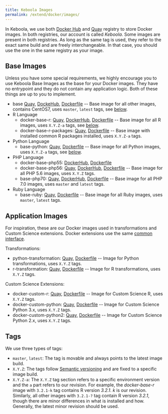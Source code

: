 ```yaml
---
title: Keboola Images
permalink: /extend/docker/images/
---
```


In Keboola, we use both 
[Docker Hub](https://hub.docker.com/r/keboola/) and 
[Quay](https://quay.io/organization/keboola) registry to store Docker images. 
In both registries, our account is called *Keboola*. 
Some images are present in both registries. 
As long as the same tag is used, they refer to the exact same build and are freely interchangeable. 
In that case, you should use the one in the same registry as your image. 


## Base Images

Unless you have some special requirements, we highly encourage you to use Keboola Base Images as the base for your Docker images.
They have no entrypoint and they do not contain any application logic. 
Both of these things are up to you to implement.


- base 
[Quay](https://quay.io/repository/keboola/base), 
[DockeHub](https://hub.docker.com/r/keboola/base/), 
[Dockerfile](https://github.com/keboola/docker-base) -- 
Base image for all other images, contains CentOS7, 
uses `master`, `latest` tags, see [below](#tags).
- R Language
  - docker-base-r: 
[Quay](https://quay.io/repository/keboola/docker-base-r),
[DockerHub](https://hub.docker.com/r/keboola/docker-base-r/), 
[Dockerfile](https://github.com/keboola/docker-base-r) -- 
Base image for all R images, 
uses `X.Y.Z-a` tags, see [below](#tags).
  - docker-base-r-packages: 
[Quay](https://quay.io/repository/keboola/docker-base-r-packages), 
[Dockerfile](https://github.com/keboola/docker-base-r-packages) -- 
Base image with installed common R packages installed, 
uses `X.Y.Z-a` tags. 
- Python Language
  - base-python: 
[Quay](https://quay.io/repository/keboola/base-python), 
[Dockerfile](https://github.com/keboola/docker-base-python) --
Base image for all Python images, 
uses `X.Y.Z-a` tags, see [below](#tags).
- PHP Language
  - docker-base-php55:
[DockerHub](https://hub.docker.com/r/keboola/base-php55/), 
[Dockerfile](https://github.com/keboola/docker-base-php55/) 
  - docker-base-php56: 
[Quay](https://quay.io/repository/keboola/docker-base-php56),
[DockerHub](https://hub.docker.com/r/keboola/base-php56/), 
[Dockerfile](https://github.com/keboola/docker-base-php56) -- 
Base image for all PHP 5.6 images, 
uses `X.Y.Z` tags.
  - base-php70: 
[Quay](https://quay.io/repository/keboola/base-php70),
[DockerHub](https://hub.docker.com/r/keboola/base-php70/), 
[Dockerfile](https://github.com/keboola/docker-base-php70) --
Base image for all PHP 7.0 images, 
uses `master` and `latest` tags. 
- Ruby Language
  - base-ruby:
[Quay](https://quay.io/repository/keboola/base-ruby), 
[Dockerfile](https://github.com/keboola/docker-base-ruby) --
Base image for all Ruby images, 
uses `master`, `latest` tags.
 
## Application Images

For inspiration, these are our Docker images used in transformations and Custom Science extensions. 
Docker extensions use the same [common interface](/extend/common-interface/).

Transformations:

- python-transformation:
[Quay](https://quay.io/repository/keboola/python-transformation), 
[Dockerfile](https://github.com/keboola/python-transformation) -- 
Image for Python transformations, 
uses `X.Y.Z` tags.
- r-transformation:
[Quay](https://quay.io/repository/keboola/r-transformation), 
[Dockerfile](https://github.com/keboola/r-transformation) -- 
Image for R transformations, 
uses `X.Y.Z` tags. 

Custom Science Extensions:

- docker-custom-r:
[Quay](https://quay.io/repository/keboola/docker-custom-r),
[Dockerfile](https://github.com/keboola/docker-custom-r) -- 
Image for Custom Science R, 
uses `X.Y.Z` tags.
- docker-custom-python: 
[Quay](https://quay.io/repository/keboola/docker-custom-python),
[Dockerfile](https://github.com/keboola/docker-custom-python) -- 
Image for Custom Science Python 3.x, 
uses `X.Y.Z` tags.
- docker-custom-python2:
[Quay](https://quay.io/repository/keboola/docker-custom-python2),
[Dockerfile](https://github.com/keboola/docker-custom-python2) -- 
Image for Custom Science Python 2.x, 
uses `X.Y.Z` tags.

## Tags
We use three types of tags:

- `master`, `latest`: The tag is movable and always points to the latest image build. 
- `X.Y.Z`: The tags follow [Semantic versioning](http://semver.org/) and are fixed to a specific image build.
- `X.Y.Z-a`: The `X.Y.Z` tag section refers to a specific environment version and the `a` part refers to our revision. 
For example, the *docker-base-r* image with `3.2.1-k` tag contains R version *3.2.1*. *k* is our revision. Similarly, all other images
with `3.2.1-?` tag contain R version *3.2.1*, though there are minor differences in what is installed and how. Generally,
the latest minor revision should be used. 

